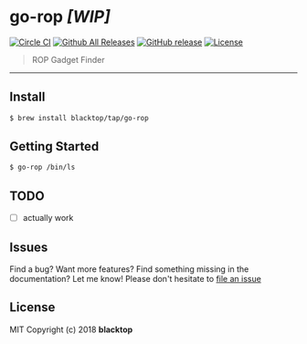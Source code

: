 # go-rop _[WIP]_

[![Circle CI](https://circleci.com/gh/blacktop/go-rop.png?style=shield)](https://circleci.com/gh/blacktop/go-rop) [![Github All Releases](https://img.shields.io/github/downloads/blacktop/go-rop/total.svg)](https://github.com/blacktop/go-rop) [![GitHub release](https://img.shields.io/github/release/blacktop/go-rop.svg)](https://github.com/https://github.com/blacktop/go-rop/releases/releases) [![License](http://img.shields.io/:license-mit-blue.svg)](http://doge.mit-license.org)

> ROP Gadget Finder

---

## Install

```bash
$ brew install blacktop/tap/go-rop
```

## Getting Started

```bash
$ go-rop /bin/ls
```

## TODO

- [ ] actually work

## Issues

Find a bug? Want more features? Find something missing in the documentation? Let me know! Please don't hesitate to [file an issue](https://github.com/blacktop/go-rop/issues/new)

## License

MIT Copyright (c) 2018 **blacktop**
